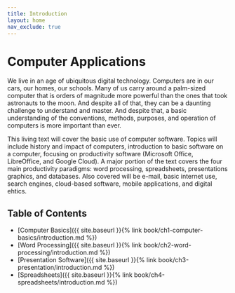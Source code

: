 ```yaml
---
title: Introduction
layout: home
nav_exclude: true
---
```


Computer Applications
=====================

We live in an age of ubiquitous digital technology. Computers are in our cars, our homes, our schools. Many of us carry around a palm-sized computer that is orders of magnitude more powerful than the ones that took astronauts to the moon. And despite all of that, they can be a daunting challenge to understand and master. And despite that, a basic understanding of the conventions, methods, purposes, and operation of computers is more important than ever.

This living text will cover the basic use of computer software. Topics will include history and impact of computers, introduction to basic software on a computer, focusing on productivity software (Microsoft Office, LibreOffice, and Google Cloud). A major portion of the text covers the four main productivity paradigms: word processing, spreadsheets, presentations graphics, and databases. Also covered will be e-mail, basic internet use, search engines, cloud-based software, mobile applications, and digital ehtics.

Table of Contents
---

* [Computer Basics]({{ site.baseurl }}{% link book/ch1-computer-basics/introduction.md %})
* [Word Processing]({{ site.baseurl }}{% link book/ch2-word-processing/introduction.md %})
* [Presentation Software]({{ site.baseurl }}{% link book/ch3-presentation/introduction.md %})
* [Spreadsheets]({{ site.baseurl }}{% link book/ch4-spreadsheets/introduction.md %})
